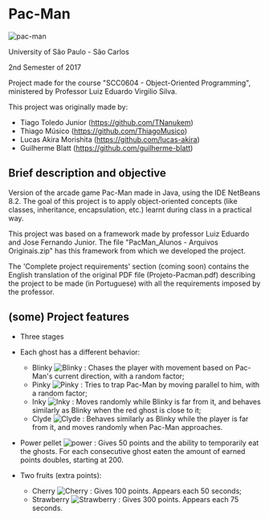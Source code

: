 # Pac-Man
![pac-man](https://github.com/lucas-akira/pacman-java/blob/master/imgs/game.png)

University of São Paulo - São Carlos

2nd Semester of 2017

Project made for the course "SCC0604 - Object-Oriented Programming", ministered by Professor Luiz Eduardo Virgilio Silva.

This project was originally made by:

* Tiago Toledo Junior (https://github.com/TNanukem)
* Thiago Músico (https://github.com/ThiagoMusico)
* Lucas Akira Morishita (https://github.com/lucas-akira)
* Guilherme Blatt (https://github.com/guilherme-blatt)

## Brief description and objective

Version of the arcade game Pac-Man made in Java, using the IDE NetBeans 8.2. The goal of this project is to apply object-oriented concepts (like classes, inheritance, encapsulation, etc.) learnt during class in a practical way. 

This project was based on a framework made by professor Luiz Eduardo and Jose Fernando Junior. The file "PacMan_Alunos - Arquivos Originais.zip" has this framework from which we developed the project.

The 'Complete project requirements' section (coming soon) contains the English translation of the original PDF file (Projeto-Pacman.pdf) describing the project to be made (in Portuguese) with all the requirements imposed by the professor.

## (some) Project features
* Three stages
* Each ghost has a different behavior:
  * Blinky ![Blinky](https://github.com/lucas-akira/pacman-java/blob/master/imgs/blinky.png) : Chases the player with movement based on Pac-Man's current direction, with a random factor;
  * Pinky ![Pinky](https://github.com/lucas-akira/pacman-java/blob/master/imgs/pinky.png) : Tries to trap Pac-Man by moving parallel to him, with a random factor;
  * Inky ![Inky](https://github.com/lucas-akira/pacman-java/blob/master/imgs/inky.png) : Moves randomly while Blinky is far from it, and behaves similarly as Blinky when the red ghost is close to it;
  * Clyde ![Clyde](https://github.com/lucas-akira/pacman-java/blob/master/imgs/clyde.png) : Behaves similarly as Blinky while the player is far from it, and moves randomly when Pac-Man approaches.
  
* Power pellet ![power](https://github.com/lucas-akira/pacman-java/blob/master/imgs/powerpallet.png) : Gives 50 points and the ability to temporarily eat the ghosts. For each consecutive ghost eaten the amount of earned points doubles, starting at 200.
* Two fruits (extra points):
  * Cherry ![Cherry](https://github.com/lucas-akira/pacman-java/blob/master/imgs/cherry.png) : Gives 100 points. Appears each 50 seconds;
  * Strawberry ![Strawberry](https://github.com/lucas-akira/pacman-java/blob/master/imgs/strawberry.png) : Gives 300 points. Appears each 75 seconds.
